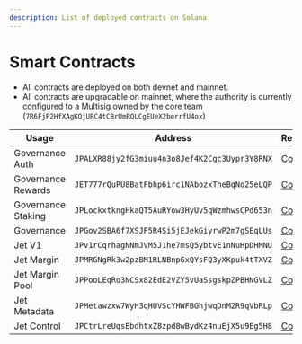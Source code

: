 ```yaml
---
description: List of deployed contracts on Solana
---
```


# Smart Contracts

* All contracts are deployed on both devnet and mainnet.
* All contracts are upgradable on mainnet, where the authority is currently configured to a Multisig owned by the core team (`7R6FjP2HfXAgKQjURC4tCBrUmRQLCgEUeX2berrfU4ox`)

| Usage              | Address                                       | Repository                                                                                          |
| ------------------ | --------------------------------------------- | --------------------------------------------------------------------------------------------------- |
| Governance Auth    | `JPALXR88jy2fG3miuu4n3o8Jef4K2Cgc3Uypr3Y8RNX` | [Code](https://github.com/jet-lab/jet-governance/tree/master/programs/auth)                         |
| Governance Rewards | `JET777rQuPU8BatFbhp6irc1NAbozxTheBqNo25eLQP` | [Code](https://github.com/jet-lab/jet-governance/tree/master/programs/rewards)                      |
| Governance Staking | `JPLockxtkngHkaQT5AuRYow3HyUv5qWzmhwsCPd653n` | [Code](https://github.com/jet-lab/jet-governance/tree/master/programs/staking)                      |
| Governance         | `JPGov2SBA6f7XSJF5R4Si5jEJekGiyrwP2m7gSEqLUs` | [Code](https://github.com/jet-lab/solana-program-library/tree/temp-fix-spl-deps/governance/program) |
| Jet V1             | `JPv1rCqrhagNNmJVM5J1he7msQ5ybtvE1nNuHpDHMNU` | [Code](https://github.com/jet-lab/jet-v1/tree/master/programs/jet)                                  |
| Jet Margin         | `JPMRGNgRk3w2pzBM1RLNBnpGxQYsFQ3yXKpuk4tTXVZ` | [Code](https://github.com/jet-lab/jet-v2/tree/mainnet/programs/margin)                              |
| Jet Margin Pool    | `JPPooLEqRo3NCSx82EdE2VZY5vUaSsgskpZPBHNGVLZ` | [Code](https://github.com/jet-lab/jet-v2/tree/mainnet/programs/margin-pool)                         |
| Jet Metadata       | `JPMetawzxw7WyH3qHUVScYHWFBGhjwqDnM2R9qVbRLp` | [Code](https://github.com/jet-lab/jet-v2/tree/mainnet/programs/metadata)                            |
| Jet Control        | `JPCtrLreUqsEbdhtxZ8zpd8wBydKz4nuEjX5u9Eg5H8` | [Code](https://github.com/jet-lab/jet-v2/tree/mainnet/programs/control)                             |
